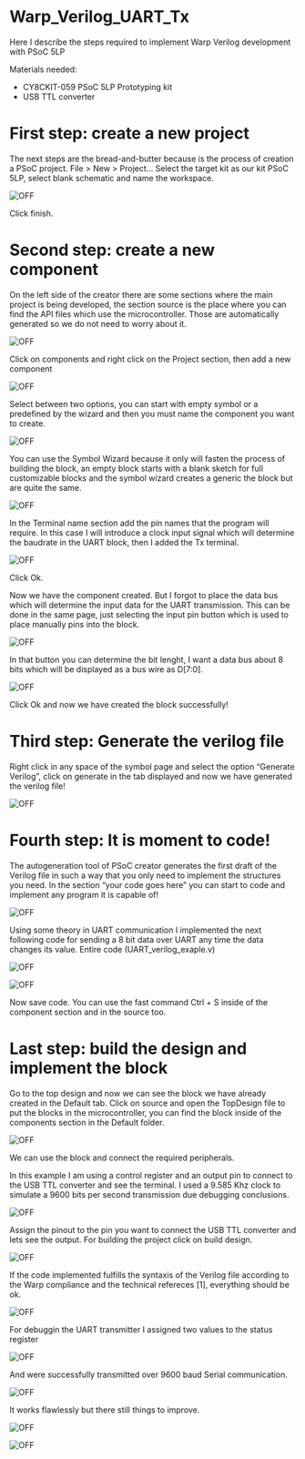 # Warp_Verilog_UART_Tx
Here I describe the steps required to implement Warp Verilog development with PSoC 5LP

Materials needed:

- CY8CKIT-059 PSoC 5LP Prototyping kit
- USB TTL converter

# First step: create a new project

The next steps are the bread-and-butter because is the process of creation a PSoC project.
File > New > Project...
Select the target kit as our kit PSoC 5LP, select blank schematic and name the workspace.

![OFF](https://github.com/Miguelest07/Warp_Verilog_UART_Tx/blob/main/Images/1.PNG)

Click finish.

# Second step: create a new component

On the left side of the creator there are some sections where the main project is being developed, the section source is the place where you can find the API files which use the microcontroller. Those are automatically generated so we do not need to worry about it.

![OFF](https://github.com/Miguelest07/Warp_Verilog_UART_Tx/blob/main/Images/2.PNG)

Click on components and right click on the Project section, then add a new component

![OFF](https://github.com/Miguelest07/Warp_Verilog_UART_Tx/blob/main/Images/3.PNG)

Select between two options, you can start with empty symbol or a predefined by the wizard and then you must name the component you want to create.

![OFF](https://github.com/Miguelest07/Warp_Verilog_UART_Tx/blob/main/Images/4.PNG)

You can use the Symbol Wizard because it only will fasten the process of building the block, an empty block starts with a blank sketch for full customizable blocks and the symbol wizard creates a generic the block but are quite the same.

![OFF](https://github.com/Miguelest07/Warp_Verilog_UART_Tx/blob/main/Images/5.PNG)

In the Terminal name section add the pin names that the program will require. In this case I will introduce a clock input signal which will determine the baudrate in the UART block, then I added the Tx terminal.

![OFF](https://github.com/Miguelest07/Warp_Verilog_UART_Tx/blob/main/Images/6.PNG)

Click Ok.

Now we have the component created. But I forgot to place the data bus which will determine the input data for the UART transmission. This can be done in the same page, just selecting the input pin button which is used to place manually pins into the block.

![OFF](https://github.com/Miguelest07/Warp_Verilog_UART_Tx/blob/main/Images/7.PNG)

In that button you can determine the bit lenght, I want a data bus about 8 bits which will be displayed as a bus wire as D[7:0].

![OFF](https://github.com/Miguelest07/Warp_Verilog_UART_Tx/blob/main/Images/8.PNG)

Click Ok and now we have created the block successfully!

# Third step: Generate the verilog file

Right click in any space of the symbol page and select the option “Generate Verilog”, click on generate in the tab displayed and now we have generated the verilog file!

![OFF](https://github.com/Miguelest07/Warp_Verilog_UART_Tx/blob/main/Images/20.PNG)

# Fourth step: It is moment to code!

The autogeneration tool of PSoC creator generates the first draft of the Verilog file in such a way that you only need to implement the structures you need. In the section “your code goes here” you can start to code and implement any program it is capable of!

![OFF](https://github.com/Miguelest07/Warp_Verilog_UART_Tx/blob/main/Images/9.PNG)

Using some theory in UART communication I implemented the next following code for sending a 8 bit data over UART any time the data changes its value. Entire code (UART_verilog_exaple.v)

![OFF](https://github.com/Miguelest07/Warp_Verilog_UART_Tx/blob/main/Images/10.PNG)

![OFF](https://github.com/Miguelest07/Warp_Verilog_UART_Tx/blob/main/Images/11.PNG)

Now save code. You can use the fast command Ctrl + S inside of the component section and in the source too.

# Last step: build the design and implement the block

Go to the top design and now we can see the block we have already created in the Default tab. Click on source and open the TopDesign file to put the blocks in the microcontroller, you can find the block inside of the components section in the Default folder.

![OFF](https://github.com/Miguelest07/Warp_Verilog_UART_Tx/blob/main/Images/12.PNG)

We can use the block and connect the required peripherals. 

In this example I am using a control register and an output pin to connect to the USB TTL converter and see the terminal. I used a 9.585 Khz clock to simulate a 9600 bits per second transmission due debugging conclusions.

![OFF](https://github.com/Miguelest07/Warp_Verilog_UART_Tx/blob/main/Images/13.PNG)

Assign the pinout to the pin you want to connect the USB TTL converter and lets see the output.
For building the project click on build design.

![OFF](https://github.com/Miguelest07/Warp_Verilog_UART_Tx/blob/main/Images/14.PNG)

If the code implemented fulfills the syntaxis of the Verilog file according to the Warp compliance and the technical refereces [1], everything should be ok.

![OFF](https://github.com/Miguelest07/Warp_Verilog_UART_Tx/blob/main/Images/15.PNG)

For debuggin the UART transmitter I assigned two values to the status register

![OFF](https://github.com/Miguelest07/Warp_Verilog_UART_Tx/blob/main/Images/16.PNG)

And were successfully transmitted over 9600 baud Serial communication.

![OFF](https://github.com/Miguelest07/Warp_Verilog_UART_Tx/blob/main/Images/17.PNG)

It works flawlessly but there still things to improve. 

![OFF](https://github.com/Miguelest07/Warp_Verilog_UART_Tx/blob/main/Images/18.PNG)

![OFF](https://github.com/Miguelest07/Warp_Verilog_UART_Tx/blob/main/Images/19.PNG)

